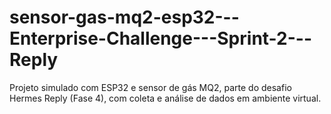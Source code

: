 # sensor-gas-mq2-esp32---Enterprise-Challenge---Sprint-2---Reply
Projeto simulado com ESP32 e sensor de gás MQ2, parte do desafio Hermes Reply (Fase 4), com coleta e análise de dados em ambiente virtual.
